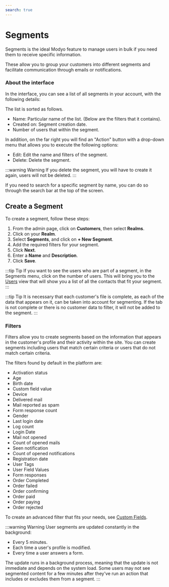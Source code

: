 ```yaml
---
search: true
---
```


# Segments

Segments is the ideal Modyo feature to manage users in bulk if you need them to receive specific information.

These allow you to group your customers into different segments and facilitate communication through emails or notifications.

### About the interface

In the interface, you can see a list of all segments in your account, with the following details:

The list is sorted as follows.

- Name: Particular name of the list. (Below are the filters that it contains).
- Created on: Segment creation date.
- Number of users that within the segment.

In addition, on the far right you will find an "Action" button with a drop-down menu that allows you to execute the following options:

- Edit: Edit the name and filters of the segment.
- Delete: Delete the segment.

:::warning Warning
If you delete the segment, you will have to create it again, users will not be deleted.
:::

If you need to search for a specific segment by name, you can do so through the search bar at the top of the screen.

## Create a Segment
To create a segment, follow these steps:

1. From the admin page, click on **Customers**, then select **Realms**.
1. Click on your **Realm**.
1. Select **Segments**, and click on **+ New Segment**.
1. Add the required filters for your segment.
1. Click **Next**.
1. Enter a **Name** and **Description**.
1. Click **Save**.

:::tip Tip
If you want to see the users who are part of a segment, in the Segments menu, click on the number of users. This will bring you to the [Users](/en/platform/customers/realms.html) view that will show you a list of all the contacts that fit your segment.
:::

:::tip Tip
It is necessary that each customer's file is complete, as each of the data that appears on it, can be taken into account for segmenting. If the tab is not complete or there is no customer data to filter, it will not be added to the segment.
:::

### Filters

Filters allow you to create segments based on the information that appears in the customer's profile and their activity within the site. You can create segments including users that match certain criteria or users that do not match certain criteria.

The filters found by default in the platform are:

- Activation status
- Age
- Birth date
- Custom field value
- Device
- Delivered mail
- Mail reported as spam
- Form response count
- Gender
- Last login date
- Log count
- Login Date
- Mail not opened
- Count of opened mails
- Seen notification
- Count of opened notifications
- Registration date
- User Tags
- User Field Values
- Form responses
- Order Completed
- Order failed
- Order confirming
- Order paid
- Order paying
- Order rejected

To create an advanced filter that fits your needs, see [Custom Fields](/en/platform/customers/realms.html#custom-fields).

:::warning Warning
User segments are updated constantly in the background:
* Every 5 minutes.
* Each time a user's profile is modified.
* Every time a user answers a form.

The update runs in a background process, meaning that the update is not immediate and depends on the system load. Some users may not see segmented content for a few minutes after they've run an action that includes or excludes them from a segment.
:::